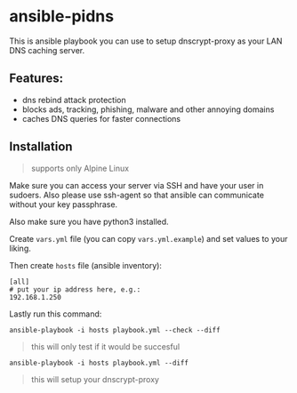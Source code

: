 # ansible-pidns

This is ansible playbook you can use to setup dnscrypt-proxy as your LAN DNS caching server.

## Features:

- dns rebind attack protection
- blocks ads, tracking, phishing, malware and other annoying domains
- caches DNS queries for faster connections

## Installation

> supports only Alpine Linux

Make sure you can access your server via SSH and have your user in sudoers. Also please use ssh-agent so that ansible can communicate without your key passphrase.

Also make sure you have python3 installed.

Create `vars.yml` file (you can copy `vars.yml.example`) and set values to your liking.

Then create `hosts` file (ansible inventory):

```
[all]
# put your ip address here, e.g.:
192.168.1.250
```

Lastly run this command:

`ansible-playbook -i hosts playbook.yml --check --diff`

> this will only test if it would be succesful

`ansible-playbook -i hosts playbook.yml --diff`

> this will setup your dnscrypt-proxy


